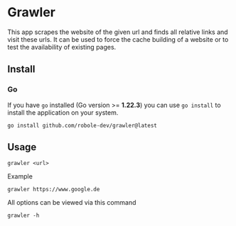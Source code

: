 # Grawler

This app scrapes the website of the given url and finds all relative links and visit these urls. It can be used to
force the cache building of a website or to test the availability of existing pages.

## Install

### Go

If you have `go` installed (Go version >= **1.22.3**) you can use `go install` to install the application on your system.

```
go install github.com/robole-dev/grawler@latest
```

## Usage

```
grawler <url>
```

Example

```
grawler https://www.google.de
```

All options can be viewed via this command

```
grawler -h
```
